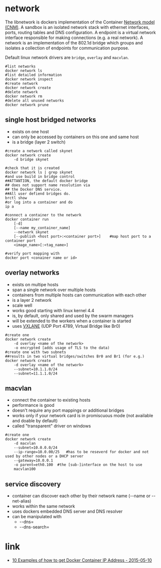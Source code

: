 # network

The libnetwork is dockers implementation of the Container [Network model (CNM)](https://github.com/docker/libnetwork/blob/master/docs/design.md).
A sandbox is an isolated network stack with ethernet interfaces, ports, routing tables and DNS configuration.
A endpoint is a virtual network interface responsible for making connections (e.g. a real network).
A network is an implementation of the 802.1d bridge which groups and isolates a collection of endpoints for communication purpose.

Default linux network drivers are `bridge`, `overlay` and `macvlan`.

```
#list networks
docker network ls
#list detailed information
docker network inspect
#create network
docker network create
#delete network
docker network rm
#delete all unused networks
docker network prune
```

## single host bridged networks

* exists on one host
* can only be accessed by containers on this one and same host
* is a bridge (layer 2 switch)

```
#create a network called skynet
docker network create
    -d bridge skynet

#check that it is created
docker network ls | grep skynet
#and use build in bridge control
##ATTANTION, the default docker bridge
## does not support name resolution via
## the Docker DNS service.
##All user defiend bridges do.
brctl show
#or log into a container and do
ip a

#connect a container to the network
docker container run
    [-d]
    [--name my_container_name]
    --network skynet
    [--publish <host port>:<container port>]    #map host port to a container port
    <image_name>[:<tag_name>]

#verify port mapping with
docker port <conainer name or id>
```

## overlay networks

* exists on multipe hosts
* span a single network over multiple hosts
* containers from multiple hosts can communication with each other
* is a layer 2 network
* scale well
* works good starting with linux kernel 4.4
* is, by default, only shared and used by the swarm managers
* will be extended to the workers when a container is started
* uses [VXLANE](https://en.wikipedia.org/wiki/Virtual_Extensible_LAN) (UDP Port 4789, Virtual Bridge like Br0)

```
#create one
docker network create
    -d overlay <name of the network>
    -o encrypted [adds usage of TLS to the data)
#create one with two subnets
##results in two virtual bridges/switches Br0 and Br1 (for e.g.)
docker network create
    -d overlay <name of the network>
    --subnet=10.1.1.0/24
    --subnet=11.1.1.0/24
```

## macvlan

* connect the container to existing hosts
* performance is good
* doesn't require any port mappings or additional bridges
* works only if your network card is in promiscuous mode (not available and doable by default)
* called "transparent" driver on windows

```
#create one
docker network create
    -d macvlan
    --subnet=10.0.0.0/24
    --ip-range=10.0.00/25   #has to be reseverd for docker and not used by other nodes or a DHCP server
    --gateway=10.0.0.1
    -o parent=eth0.100  #the [sub-]interface on the host to use
    macvlan100
```

## service discovery

* container can discover each other by their network name (--name or --net-alias)
* works within the same network
* uses dockers embedded DNS server and DNS resolver
* can be manipulated with
    * --dns=<ip of an alternative dns server>
    * --dns-search=<name of an alternative dns resolver>

# link

* [10 Examples of how to get Docker Container IP Address - 2015-05-10](http://networkstatic.net/10-examples-of-how-to-get-docker-container-ip-address/)
